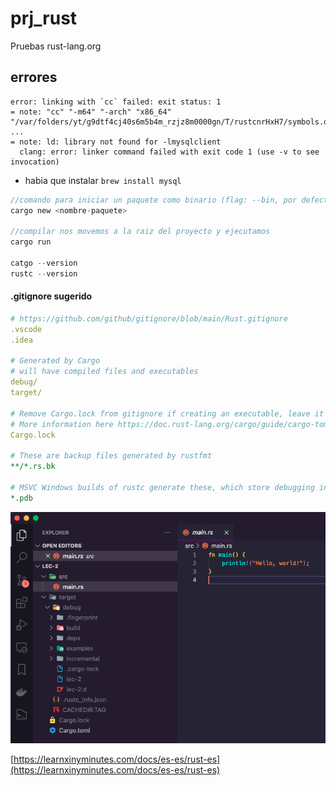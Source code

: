 # prj_rust
Pruebas rust-lang.org

## errores
```
error: linking with `cc` failed: exit status: 1
= note: "cc" "-m64" "-arch" "x86_64" "/var/folders/yt/g9dtf4cj40s6m5b4m_rzjz8m0000gn/T/rustcnrHxH7/symbols.o
...
= note: ld: library not found for -lmysqlclient
  clang: error: linker command failed with exit code 1 (use -v to see invocation)
```
- habia que instalar `brew install mysql`

```rust
//comando para iniciar un paquete como binario (flag: --bin, por defecto) si se desea crear como libreria hay que usar --lib
cargo new <nombre-paquete>

//compilar nos movemos a la raiz del proyecto y ejecutamos
cargo run 

catgo --version
rustc --version
```

#### .gitignore sugerido
```yml
# https://github.com/github/gitignore/blob/main/Rust.gitignore
.vscode
.idea

# Generated by Cargo
# will have compiled files and executables
debug/
target/

# Remove Cargo.lock from gitignore if creating an executable, leave it for libraries
# More information here https://doc.rust-lang.org/cargo/guide/cargo-toml-vs-cargo-lock.html
Cargo.lock

# These are backup files generated by rustfmt
**/*.rs.bk

# MSVC Windows builds of rustc generate these, which store debugging information
*.pdb
```
![](images/after-first-compile-with-cargo-run.png)

[https://learnxinyminutes.com/docs/es-es/rust-es](https://learnxinyminutes.com/docs/es-es/rust-es)
